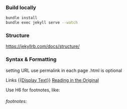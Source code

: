 ### Build locally

```sh
bundle install
bundle exec jekyll serve --watch
```

### Structure

https://jekyllrb.com/docs/structure/

### Syntax & Formatting

setting URL
use permalink in each page
.html is optional

Links
[{{Display Text}}]({{URL}})
[Reading in the Original](https://xkcd.com/2168/)

Use H6 for footnotes, like:

###### footnotes:

